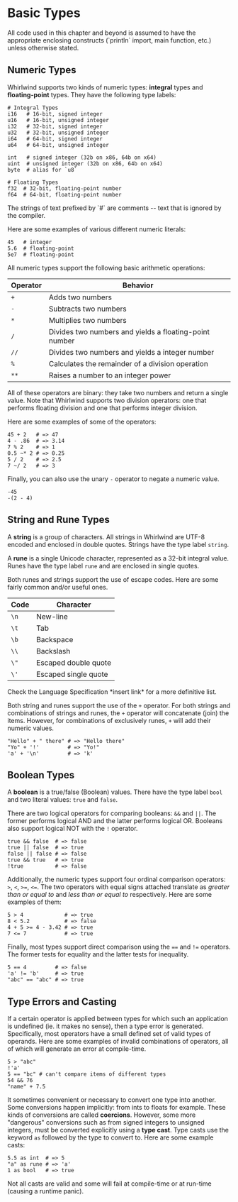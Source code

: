 # Basic Types

<div class="info">All code used in this chapter and beyond
is assumed to have the appropriate enclosing constructs (`println`
import, main function, etc.) unless otherwise stated.</div>

## Numeric Types

Whirlwind supports two kinds of numeric types: **integral** types and
**floating-point** types.  They have the following type labels:

    # Integral Types
    i16   # 16-bit, signed integer
    u16   # 16-bit, unsigned integer
    i32   # 32-bit, signed integer
    u32   # 32-bit, unsigned integer
    i64   # 64-bit, signed integer
    u64   # 64-bit, unsigned integer

    int   # signed integer (32b on x86, 64b on x64)
    uint  # unsigned integer (32b on x86, 64b on x64)
    byte  # alias for `u8`

    # Floating Types
    f32  # 32-bit, floating-point number
    f64  # 64-bit, floating-point number

<div class="info">The strings of text prefixed by `#`
are comments -- text that is ignored by the compiler.</div>

Here are some examples of various different numeric literals:

    45   # integer
    5.6  # floating-point
    5e7  # floating-point

All numeric types support the following basic arithmetic operations:

| Operator | Behavior |
| -------- | -------- |
| `+` | Adds two numbers |
| `-` | Subtracts two numbers |
| `*` | Multiplies two numbers |
| `/` | Divides two numbers and yields a floating-point number |
| `//` | Divides two numbers and yields a integer number |
| `%` | Calculates the remainder of a division operation |
| `**` | Raises a number to an integer power |

All of these operators are binary: they take two numbers and return a single
value.  Note that Whirlwind supports two division operators: one that performs
floating division and one that performs integer division.

Here are some examples of some of the operators:

    45 + 2   # => 47
    4 - .86  # => 3.14
    7 % 2    # => 1
    0.5 ~* 2 # => 0.25
    5 / 2    # => 2.5
    7 ~/ 2   # => 3

Finally, you can also use the unary `-` operator to negate a numeric value.

    -45 
    -(2 - 4)

## String and Rune Types

A **string** is a group of characters.  All strings in Whirlwind are UTF-8
encoded and enclosed in double quotes.  Strings have the type label `string`.  

A **rune** is a single Unicode character, represented as a 32-bit integral
value. Runes have the type label `rune` and are enclosed in single quotes.  

Both runes and strings support the use of escape codes.  Here are some fairly
common and/or useful ones.

| Code | Character |
| ---- | --------- |
| `\n` | New-line |
| `\t` | Tab |
| `\b` | Backspace |
| `\\` | Backslash |
| `\"` | Escaped double quote |
| `\'` | Escaped single quote |

<div class="info">Check the Language Specification *insert link* for a
more definitive list.</div>

Both string and runes support the use of the `+` operator.  For both strings and
combinations of strings and runes, the `+` operator will concatenate (join) the
items.  However, for combinations of exclusively runes, `+` will add their
numeric values.

    "Hello" + " there" # => "Hello there"
    "Yo" + '!'         # => "Yo!"
    'a' + '\n'         # => 'k'

## Boolean Types

A **boolean** is a true/false (Boolean) values.  There have the type label
`bool` and two literal values: `true` and `false`.  

There are two logical operators for comparing booleans: `&&` and `||`.  The
former performs logical AND and the latter performs logical OR.  Booleans also
support logical NOT with the `!` operator.

    true && false  # => false
    true || false  # => true
    false || false # => false
    true && true   # => true
    !true          # => false

Additionally, the numeric types support four ordinal comparison operators: `>`,
`<`, `>=`, `<=`.  The two operators with equal signs attached translate as
*greater than or equal to* and *less than or equal to* respectively.  Here are
some examples of them:

    5 > 4             # => true
    8 < 5.2           # => false
    4 + 5 >= 4 - 3.42 # => true
    7 <= 7            # => true

Finally, most types support direct comparison using the `==` and `!=` operators.
The former tests for equality and the latter tests for inequality.

    5 == 4         # => false
    'a' != 'b'     # => true
    "abc" == "abc" # => true

## Type Errors and Casting

If a certain operator is applied between types for which such an application is
undefined (ie. it makes no sense), then a type error is generated.
Specifically, most operators have a small defined set of valid types of
operands.  Here are some examples of invalid combinations of operators, all of
which will generate an error at compile-time.

    5 > "abc" 
    !'a'
    5 == "bc" # can't compare items of different types
    54 && 76
    "name" + 7.5

It sometimes convenient or necessary to convert one type into another.  Some
conversions happen implicitly: from ints to floats for example.  These kinds of
conversions are called **coercions**.  However, some more "dangerous"
conversions such as from signed integers to unsigned integers, must be converted
explicitly using a **type cast**.  Type casts use the keyword `as` followed by
the type to convert to.  Here are some example casts:

    5.5 as int  # => 5
    "a" as rune # => 'a'
    1 as bool   # => true

Not all casts are valid and some will fail at compile-time or at run-time
(causing a runtime panic).  


